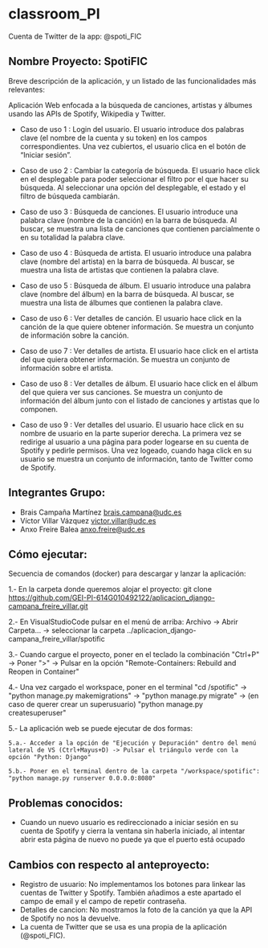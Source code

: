 # classroom_PI
 
Cuenta de Twitter de la app: @spoti_FIC

Nombre Proyecto: SpotiFIC
----------------

Breve descripción de la aplicación, y un listado de las funcionalidades más relevantes:
  
  Aplicación Web enfocada a la búsqueda de canciones, artistas y álbumes usando las APIs de Spotify, Wikipedia y Twitter.
  
  * Caso de uso 1 :
    Login del usuario. El usuario introduce dos palabras clave (el nombre de la cuenta y su token) en los campos correspondientes. Una vez cubiertos, el usuario clica en el botón de “Iniciar sesión”.

  * Caso de uso 2 :
    Cambiar la categoría de búsqueda. El usuario hace click en el desplegable para poder seleccionar el filtro por el que hacer su búsqueda. Al seleccionar una opción del desplegable, el estado y el filtro de búsqueda cambiarán.

  * Caso de uso 3 :
    Búsqueda de canciones. El usuario introduce una palabra clave (nombre de la canción) en la barra de búsqueda. Al buscar, se muestra una lista de canciones que contienen parcialmente o en su totalidad la palabra clave.

  * Caso de uso 4 :
    Búsqueda de artista. El usuario introduce una palabra clave (nombre del artista) en la barra de búsqueda. Al buscar, se muestra una lista de artistas que contienen la palabra clave.

  * Caso de uso 5 :
    Búsqueda de álbum. El usuario introduce una palabra clave (nombre del álbum) en la barra de búsqueda. Al buscar, se muestra una lista de álbumes que contienen la palabra clave.

  * Caso de uso 6 :
    Ver detalles de canción. El usuario hace click en la canción de la que quiere obtener información. Se muestra un conjunto de información sobre la canción.

  * Caso de uso 7 :
    Ver detalles de artista. El usuario hace click en el artista del que quiera obtener información. Se muestra un conjunto de información sobre el artista.

  * Caso de uso 8 :
    Ver detalles de álbum. El usuario hace click en el álbum del que quiera ver sus canciones. Se muestra un conjunto de información del álbum junto con el listado de canciones y artistas que lo componen.

  * Caso de uso 9 :
    Ver detalles del usuario. El usuario hace click en su nombre de usuario en la parte superior derecha. La primera vez se redirige al usuario a una página para poder logearse en su cuenta de Spotify y pedirle permisos. Una vez logeado, cuando haga click en su usuario se muestra un conjunto de información, tanto de Twitter como de Spotify.
  
Integrantes Grupo:
------------------

  * Brais Campaña Martínez <brais.campana@udc.es>
  * Víctor Villar Vázquez <victor.villar@udc.es> 
  * Anxo Freire Balea <anxo.freire@udc.es>
  
Cómo ejecutar:
--------------

Secuencia de comandos (docker) para descargar y lanzar la aplicación:

  1.- En la carpeta donde queremos alojar el proyecto: git clone https://github.com/GEI-PI-614G010492122/aplicacion_django-campana_freire_villar.git

  2.- En VisualStudioCode pulsar en el menú de arriba: Archivo -> Abrir Carpeta... -> seleccionar la carpeta ../aplicacion_django-campana_freire_villar/spotific

  3.- Cuando cargue el proyecto, poner en el teclado la combinación "Ctrl+P" -> Poner ">" -> Pulsar en la opción "Remote-Containers: Rebuild and Reopen in Container"
  
  4.- Una vez cargado el workspace, poner en el terminal "cd /spotific" -> "python manage.py makemigrations" -> "python manage.py migrate" -> (en caso de querer crear un superusuario) "python manage.py createsuperuser"

  5.- La aplicación web se puede ejecutar de dos formas:

    5.a.- Acceder a la opción de "Ejecución y Depuración" dentro del menú lateral de VS (Ctrl+Mayus+D) -> Pulsar el triángulo verde con la opción "Python: Django"

    5.b.- Poner en el terminal dentro de la carpeta "/workspace/spotific": "python manage.py runserver 0.0.0.0:8080"

Problemas conocidos:
--------------------

  * Cuando un nuevo usuario es redireccionado a iniciar sesión en su cuenta de Spotify y cierra la ventana sin haberla iniciado, al intentar abrir esta página de nuevo no puede ya que el puerto está ocupado
  
Cambios con respecto al anteproyecto:
-------------------------------------

  * Registro de usuario: No implementamos los botones para linkear las cuentas de Twitter y Spotify. También añadimos a este apartado el campo de email y el campo de repetir contraseña.
  * Detalles de cancion: No mostramos la foto de la canción ya que la API de Spotify no nos la devuelve.
  * La cuenta de Twitter que se usa es una propia de la aplicación (@spoti_FIC).
